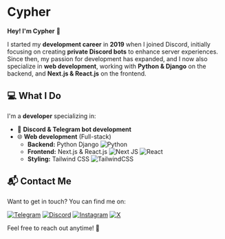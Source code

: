 # Cypher  

**Hey! I'm Cypher** 👋  

I started my **development career** in **2019** when I joined Discord, initially focusing on creating **private Discord bots** to enhance server experiences. Since then, my passion for development has expanded, and I now also specialize in **web development**, working with **Python & Django** on the backend, and **Next.js & React.js** on the frontend.  

## 💻 What I Do  

I'm a **developer** specializing in:  
- 🤖 **Discord & Telegram bot development** 
- 🌐 **Web development** (Full-stack)  
  - **Backend:** Python Django ![Python](https://img.shields.io/badge/python-3670A0?logo=python&logoColor=ffdd54)
  - **Frontend:** Next.js & React.js ![Next JS](https://img.shields.io/badge/Next-black?logo=next.js&logoColor=white) ![React](https://img.shields.io/badge/react-%2320232a.svg?logo=react&logoColor=%2361DAFB) 
  - **Styling:** Tailwind CSS ![TailwindCSS](https://img.shields.io/badge/tailwindcss-%2338B2AC.svg?logo=tailwind-css&logoColor=white)

## 📬 Contact Me  

Want to get in touch? You can find me on:  

[![Telegram](https://img.shields.io/badge/Telegram-0088cc?style=for-the-badge&logo=telegram&logoColor=white)](https://t.me/ShahabCypher)
[![Discord](https://img.shields.io/badge/Discord-5865F2?style=for-the-badge&logo=discord&logoColor=white)](https://discordapp.com/users/654402138700644372)
[![Instagram](https://img.shields.io/badge/Instagram-E4405F?style=for-the-badge&logo=instagram&logoColor=white)](https://instagram.com/shahabcypher)
[![X](https://img.shields.io/badge/X-000?style=for-the-badge&logo=X&logoColor=white)](https://x.com/ShahabCypher)


Feel free to reach out anytime! 🤝  
